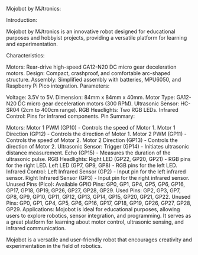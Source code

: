 Mojobot by MJtronics:

Introduction:

Mojobot by MJtronics is an innovative robot designed for educational purposes and hobbyist projects, providing a versatile platform for learning and experimentation.

Characteristics:

Motors: Rear-drive high-speed GA12-N20 DC micro gear deceleration motors.
Design: Compact, crashproof, and comfortable arc-shaped structure.
Assembly: Simplified assembly with batteries, MPU6050, and Raspberry Pi Pico integration.
Parameters:

Voltage: 3.5V to 5V.
Dimension: 84mm x 84mm x 40mm.
Motor Type: GA12-N20 DC micro gear deceleration motors (300 RPM).
Ultrasonic Sensor: HC-SR04 (2cm to 400cm range).
RGB Headlights: Two RGB LEDs.
Infrared Control: Pins for infrared components.
Pin Summary:

Motors:
Motor 1 PWM (GP10) - Controls the speed of Motor 1.
Motor 1 Direction (GP12) - Controls the direction of Motor 1.
Motor 2 PWM (GP11) - Controls the speed of Motor 2.
Motor 2 Direction (GP13) - Controls the direction of Motor 2.
Ultrasonic Sensor:
Trigger (GP14) - Initiates ultrasonic distance measurement.
Echo (GP15) - Measures the duration of the ultrasonic pulse.
RGB Headlights:
Right LED (GP22, GP20, GP21) - RGB pins for the right LED.
Left LED (GP7, GP9, GP8) - RGB pins for the left LED.
Infrared Control:
Left Infrared Sensor (GP2) - Input pin for the left infrared sensor.
Right Infrared Sensor (GP3) - Input pin for the right infrared sensor.
Unused Pins (Pico):
Available GPIO Pins: GP0, GP1, GP4, GP5, GP6, GP16, GP17, GP18, GP19, GP26, GP27, GP28, GP29.
Used Pins: GP2, GP3, GP7, GP8, GP9, GP10, GP11, GP12, GP13, GP14, GP15, GP20, GP21, GP22.
Unused Pins: GP0, GP1, GP4, GP5, GP6, GP16, GP17, GP18, GP19, GP26, GP27, GP28, GP29.
Applications:
Mojobot is ideal for educational purposes, allowing users to explore robotics, sensor integration, and programming. It serves as a great platform for learning about motor control, ultrasonic sensing, and infrared communication.

Mojobot is a versatile and user-friendly robot that encourages creativity and experimentation in the field of robotics.

